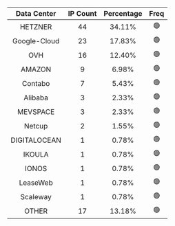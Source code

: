 | Data Center | IP Count | Percentage | Freq |
|:------------:|:--------:|:-----------:|:-----:|
| HETZNER | 44 | 34.11% | 🟢 |
| Google-Cloud | 23 | 17.83% | 🟢 |
| OVH | 16 | 12.40% | 🟢 |
| AMAZON | 9 | 6.98% | 🟢 |
| Contabo | 7 | 5.43% | 🟢 |
| Alibaba | 3 | 2.33% | 🟢 |
| MEVSPACE | 3 | 2.33% | 🟢 |
| Netcup | 2 | 1.55% | 🟢 |
| DIGITALOCEAN | 1 | 0.78% | 🟢 |
| IKOULA | 1 | 0.78% | 🟢 |
| IONOS | 1 | 0.78% | 🟢 |
| LeaseWeb | 1 | 0.78% | 🟢 |
| Scaleway | 1 | 0.78% | 🟢 |
| OTHER | 17 | 13.18% | 🟢 |